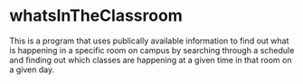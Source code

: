 # whatsInTheClassroom
This is a program that uses publically available information to find out what is happening in a specific room on campus by searching through a schedule and finding out which classes are happening at a given time in that room on a given day.